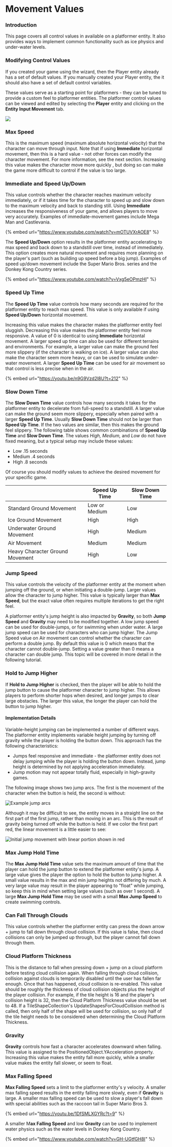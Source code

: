 # Movement Values

### Introduction

This page covers all control values in available on a platformer entity. It also provides ways to implement common functionality such as ice physics and under-water levels.

### Modifying Control Values

If you created your game using the wizard, then the Player entity already has a set of default values. If you manually created your Player entity, the it should also have a set of default control variables.

These values serve as a starting point for platformers - they can be tuned to provide a custom feel to platformer entities. The platformer control values can be viewed and edited by selecting the **Player** entity and clicking on the **Entity Input Movement** tab.

![](<../../../.gitbook/assets/11\_06 21 02.png>)

### Max Speed

This is the maximum speed (maximum absolute horizontal velocity) that the character can move through input. Note that if using **Immediate** horizontal movement, then this is a hard value - not other forces can modify the character movement. For more information, see the next section. Increasing this value makes the character move more quickly , but doing so can make the game more difficult to control if the value is too large.

### Immediate and Speed Up/Down

This value controls whether the character reaches maximum velocity immediately, or if it takes time for the character to speed up and slow down to the maximum velocity and back to standing still. Using **Immediate** increases the responsiveness of your game, and allows players to move very accurately. Examples of immediate-movement games include Mega Man and Castlevania.

{% embed url="https://www.youtube.com/watch?v=mOTUVXrAOE8" %}

The **Speed Up/Down** option results in the platformer entity accelerating to max speed and back down to a standstill over time, instead of immediately. This option creates more natural movement and requires more planning on the player's part (such as building up speed before a big jump). Examples of speed up/down movement include the Super Mario Bros. series and the Donkey Kong Country series.

{% embed url="https://www.youtube.com/watch?v=Vxg5eOPmzHI" %}

### Speed Up Time

The **Speed Up Time** value controls how many seconds are required for the platformer entity to reach max speed. This value is only available if using **Speed Up/Down** horizontal movement.

Increasing this value makes the character makes the platformer entity feel sluggish. Decreasing this value makes the platformer entity feel more responsive. A value of 0 is identical to using **Immediate** horizontal movement. A larger speed up time can also be used for different terrains and environments. For example, a larger value can make the ground feel more slippery (if the character is walking on ice). A larger value can also make the character seem more heavy, or can be used to simulate under-water movement. A larger **Speed Up Time** can be used for air movement so that control is less precise when in the air.

{% embed url="https://youtu.be/n9G9Vzd2l8U?t=212" %}

### Slow Down Time

The **Slow Down Time** value controls how many seconds it takes for the platformer entity to decelerate from full-speed to a standstill. A larger value can make the ground seem more slippery, especially when paired with a larger **Speed Up Time**. Usually **Slow Down Time** should not be larger than **Speed Up Time**. If the two values are similar, then this makes the ground feel slippery. The following table shows common combinations of **Speed Up Time** and **Slow Down Time**. The values _High, Medium,_ and _Low_ do not have fixed meaning, but a typical setup may include these values:

* Low .15 seconds
* Medium .4 seconds
* High .8 seconds

Of course you should modify values to achieve the desired movement for your specific game.

|                                 | Speed Up Time | Slow Down Time |
| ------------------------------- | ------------- | -------------- |
| Standard Ground Movement        | Low or Medium | Low            |
| Ice Ground Movement             | High          | High           |
| Underwater Ground Movement      | High          | Medium         |
| Air Movement                    | Medium        | Medium         |
| Heavy Character Ground Movement | High          | Low            |

### Jump Speed

This value controls the velocity of the platformer entity at the moment when jumping off the ground, or when initiating a double-jump. Larger values allow the character to jump higher. This value is typically larger than **Max Speed**, but the exact value often requires multiple iterations to get the right feel.

A platformer entity's jump height is also impacted by **Gravity**, so both **Jump Speed** and **Gravity** may need to be modified together. A low jump speed can be used for double-jumps, or for swimming when under water. A large jump speed can be used for characters who can jump higher. The Jump Speed value on Air movement can control whether the character can perform a double jump. By default this value is 0 which means that the character cannot double-jump. Setting a value greater than 0 means a character can double jump. This topic will be covered in more detail in the following tutorial.

### Hold to Jump Higher

If **Hold to Jump Higher** is checked, then the player will be able to hold the jump button to cause the platformer character to jump higher. This allows players to perform shorter hops when desired, and longer jumps to clear large obstacles. The larger this value, the longer the player can hold the button to jump higher.

#### Implementation Details

Variable-height jumping can be implemented a number of different ways. The platformer entity implements variable height jumping by turning off gravity while the player is holding the button down. This approach has the following characteristics:

* Jumps feel responsive and immediate - the platformer entity does not delay jumping while the player is holding the button down. Instead, jump height is determined by not applying acceleration immediately.
* Jump motion may not appear totally fluid, especially in high-gravity games.

The following image shows two jump arcs. The first is the movement of the character when the button is held, the second is without:

![Example jump arcs](../../../.gitbook/assets/2018-01-img\_5a6e23637b9ad.png)

Although it may be difficult to see, the entity moves in a straight line on the first part of the first jump, rather than moving in an arc. This is the result of gravity being turned off while the button is held. If we color the first part red, the linear movement is a little easier to see:

![Initial jump movement with linear portion shown in red](../../../.gitbook/assets/2018-01-img\_5a6e249b232c5.png)

### Max Jump Hold Time

The **Max Jump Hold Time** value sets the maximum amount of time that the player can hold the jump button to extend the platformer entity's jump. A large value gives the player the option to hold the button to jump higher. A small value results in the max and min jump heights not differing by much. A very large value may result in the player appearing to "float" while jumping, so keep this in mind when setting large values (such as over 1 second). A large **Max Jump Hold Time** may be used with a small **Max Jump Speed** to create swimming controls.

### **Can Fall Through Clouds**

This value controls whether the platformer entity can press the down arrow + jump to fall down through cloud collision. If this value is false, then cloud collisions can only be jumped up through, but the player cannot fall down through them.

### Cloud Platform Thickness

This is the distance to fall when pressing down + jump on a cloud platform before testing cloud collision again. When falling through cloud collision, collision against clouds is temporarily disabled until the user has fallen far enough. Once that has happened, cloud collision is re-enabled. This value should be roughly the thickness of cloud collision objects plus the height of the player collision. For example, if the tile height is 16 and the player's collision height is 32, then the Cloud Platform Thickness value should be set to 48. If a TileShapeCollection's UpdateShapesForCloudCollision method is called, then only half of the shape will be used for collision, so only half of the tile height needs to be considered when determining the Cloud Platform Thickness.

### Gravity

**Gravity** controls how fast a character accelerates downward when falling. This value is assigned to the PositionedObject.YAcceleration property. Increasing this value makes the entity fall more quickly, while a smaller value makes the entity fall slower, or seem to float.

### Max Falling Speed

**Max Falling Speed** sets a limit to the platformer entity's y velocity. A smaller max falling speed results in the entity falling more slowly, even if **Gravity** is large. A smaller max falling speed can be used to slow a player's fall down with special abilities such as the raccoon tail in Super Mario Bros 3.

{% embed url="https://youtu.be/1DfSMLXGYRc?t=9" %}

A smaller M**ax Falling Speed** and low **Gravity** can be used to implement water physics such as the water levels in Donkey Kong Country.

{% embed url="https://www.youtube.com/watch?v=GH-UGtfGH8I" %}
